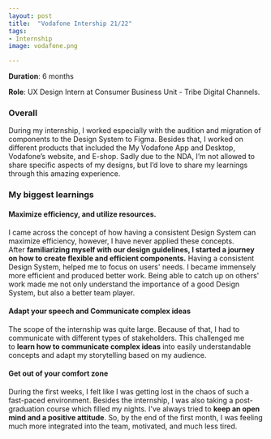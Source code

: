 ```yaml
---
layout: post
title:  "Vodafone Intership 21/22"
tags: 
- Internship
image: vodafone.png

---
```

**Duration**: 6 months

**Role**: UX Design Intern at Consumer Business Unit - Tribe Digital Channels.

### Overall

During my internship, I worked especially with the audition and migration of components to the Design System to Figma. Besides that, I worked on different products that included the My Vodafone App and Desktop, Vodafone’s website, and E-shop. Sadly due to the NDA, I’m not allowed to share specific aspects of my designs, but I’d love to share my learnings through this amazing experience.

### My biggest learnings 

#### Maximize efficiency, and utilize resources.

I came across the concept of how having a consistent Design System can maximize efficiency, however, I have never applied these concepts. After **familiarizing myself with our design guidelines, I started a journey on how to create flexible and efficient components.** Having a consistent Design System, helped me to focus on users' needs. I became immensely more efficient and produced better work. Being able to catch up on others' work made me not only understand the importance of a good Design System, but also a better team player.

#### Adapt your speech and Communicate complex ideas

The scope of the internship was quite large. Because of that, I had to communicate with different types of stakeholders. This challenged me to **learn how to communicate complex ideas** into easily understandable concepts and adapt my storytelling based on my audience.

#### Get out of your comfort zone

During the first weeks, I felt like I was getting lost in the chaos of such a fast-paced environment. Besides the internship, I was also taking a post-graduation course which filled my nights. I've always tried to **keep an open mind and a positive attitude**. So, by the end of the first month, I was feeling much more integrated into the team, motivated, and much less tired.